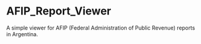 # AFIP_Report_Viewer
A simple viewer for AFIP (Federal Administration of Public Revenue) reports in Argentina.
